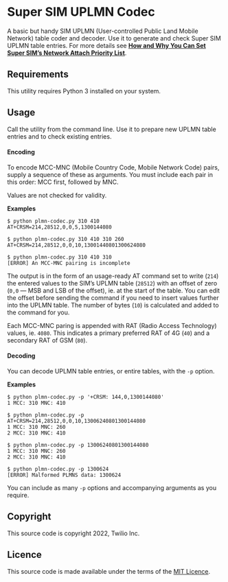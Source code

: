 # Super SIM UPLMN Codec

A basic but handy SIM UPLMN (User-controlled Public Land Mobile Network) table coder and decoder. Use it to generate and check Super SIM UPLMN table entries. For more details see [**How and Why You Can Set Super SIM’s Network Attach Priority List**](https://www.twilio.com/docs/iot/supersim/how-and-why-to-set-super-sims-uplmn-table).

## Requirements

This utility requires Python 3 installed on your system.

## Usage

Call the utility from the command line. Use it to prepare new UPLMN table entries and to check existing entries.

#### Encoding

To encode MCC-MNC (Mobile Country Code, Mobile Network Code) pairs, supply a sequence of these as arguments. You must include each pair in this order: MCC first, followed by MNC.

Values are not checked for validity.

**Examples**

```
$ python plmn-codec.py 310 410
AT+CRSM=214,28512,0,0,5,1300144080
```

```
$ python plmn-codec.py 310 410 310 260
AT+CRSM=214,28512,0,0,10,13001440801300624080
```

```
$ python plmn-codec.py 310 410 310
[ERROR] An MCC-MNC pairing is incomplete
```

The output is in the form of an usage-ready AT command set to write (`214`) the entered values to the SIM’s UPLMN table (`28512`) with an offset of zero (`0,0` — MSB and LSB of the offset), ie. at the start of the table. You can edit the offset before sending the command if you need to insert values further into the UPLMN table. The number of bytes (`10`) is calculated and added to the command for you.

Each MCC-MNC paring is appended with RAT (Radio Access Technology) values, ie. `4080`. This indicates a primary preferred RAT of 4G (`40`) and a secondary RAT of GSM (`80`).

#### Decoding

You can decode UPLMN table entries, or entire tables, with the `-p` option.

**Examples**

```
$ python plmn-codec.py -p '+CRSM: 144,0,1300144080'
1 MCC: 310 MNC: 410
```

```
$ python plmn-codec.py -p AT+CRSM=214,28512,0,0,10,13006240801300144080
1 MCC: 310 MNC: 260
2 MCC: 310 MNC: 410
```

```
$ python plmn-codec.py -p 13006240801300144080
1 MCC: 310 MNC: 260
2 MCC: 310 MNC: 410
```

```
$ python plmn-codec.py -p 1300624
[ERROR] Malformed PLMNS data: 1300624
```

You can include as many `-p` options and accompanying arguments as you require.

## Copyright

This source code is copyright 2022, Twilio Inc.

## Licence

This source code is made available under the terms of the [MIT Licence](LICENSE.md).